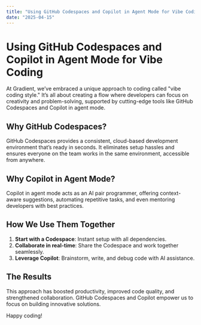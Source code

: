 ```yaml
---
title: "Using GitHub Codespaces and Copilot in Agent Mode for Vibe Coding"
date: "2025-04-15"
---
```


# Using GitHub Codespaces and Copilot in Agent Mode for Vibe Coding

At Gradient, we’ve embraced a unique approach to coding called "vibe coding style." It’s all about creating a flow where developers can focus on creativity and problem-solving, supported by cutting-edge tools like GitHub Codespaces and Copilot in agent mode.

## Why GitHub Codespaces?
GitHub Codespaces provides a consistent, cloud-based development environment that’s ready in seconds. It eliminates setup hassles and ensures everyone on the team works in the same environment, accessible from anywhere.

## Why Copilot in Agent Mode?
Copilot in agent mode acts as an AI pair programmer, offering context-aware suggestions, automating repetitive tasks, and even mentoring developers with best practices.

## How We Use Them Together
1. **Start with a Codespace**: Instant setup with all dependencies.
2. **Collaborate in real-time**: Share the Codespace and work together seamlessly.
3. **Leverage Copilot**: Brainstorm, write, and debug code with AI assistance.

## The Results
This approach has boosted productivity, improved code quality, and strengthened collaboration. GitHub Codespaces and Copilot empower us to focus on building innovative solutions.

Happy coding!